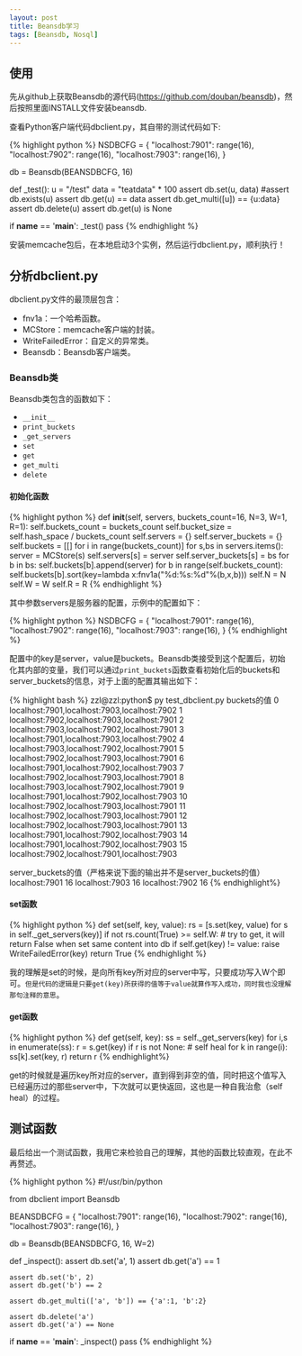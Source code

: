 ```yaml
---
layout: post
title: Beansdb学习
tags: [Beansdb, Nosql]
---
```


## 使用

先从github上获取Beansdb的源代码(https://github.com/douban/beansdb)，然后按照里面INSTALL文件安装beansdb.

查看Python客户端代码dbclient.py，其自带的测试代码如下:

{% highlight python %}
NSDBCFG = {
    "localhost:7901": range(16),
    "localhost:7902": range(16),
    "localhost:7903": range(16),
}

db = Beansdb(BEANSDBCFG, 16)

def _test():
    u = "/test"
    data = "teatdata" * 100
    assert db.set(u, data)
    #assert db.exists(u)
    assert db.get(u) == data
    assert db.get_multi([u]) == {u:data}
    assert db.delete(u)
    assert db.get(u) is None

if __name__ == '__main__':
    _test()
    pass
{% endhighlight %}

安装memcache包后，在本地启动3个实例，然后运行dbclient.py，顺利执行！

## 分析dbclient.py

dbclient.py文件的最顶层包含：

* fnv1a：一个哈希函数。
* MCStore：memcache客户端的封装。
* WriteFailedError：自定义的异常类。
* Beansdb：Beansdb客户端类。

### Beansdb类

Beansdb类包含的函数如下：

* `__init__`
* `print_buckets`
* `_get_servers`
* `set`
* `get`
* `get_multi`
* `delete`

#### 初始化函数

{% highlight python %}
def __init__(self, servers, buckets_count=16, N=3, W=1, R=1):
	self.buckets_count = buckets_count
	self.bucket_size = self.hash_space / buckets_count
	self.servers = {}
	self.server_buckets = {}
	self.buckets = [[] for i in range(buckets_count)]
	for s,bs in servers.items():
	    server = MCStore(s)
	    self.servers[s] = server
	    self.server_buckets[s] = bs
	    for b in bs:
	        self.buckets[b].append(server)
	for b in range(self.buckets_count):
	    self.buckets[b].sort(key=lambda x:fnv1a("%d:%s:%d"%(b,x,b)))
	self.N = N
	self.W = W
	self.R = R
{% endhighlight %}

其中参数servers是服务器的配置，示例中的配置如下：

{% highlight python %}
NSDBCFG = {
    "localhost:7901": range(16),
    "localhost:7902": range(16),
    "localhost:7903": range(16),
}
{% endhighlight %}

配置中的key是server，value是buckets。Beansdb类接受到这个配置后，初始化其内部的变量，我们可以通过`print_buckets`函数查看初始化后的buckets和server_buckets的信息，对于上面的配置其输出如下：

{% highlight bash %}
zzl@zzl:python$ py test_dbclient.py
buckets的值
0 localhost:7901,localhost:7903,localhost:7902
1 localhost:7902,localhost:7903,localhost:7901
2 localhost:7903,localhost:7902,localhost:7901
3 localhost:7901,localhost:7903,localhost:7902
4 localhost:7903,localhost:7902,localhost:7901
5 localhost:7902,localhost:7903,localhost:7901
6 localhost:7901,localhost:7902,localhost:7903
7 localhost:7902,localhost:7903,localhost:7901
8 localhost:7903,localhost:7902,localhost:7901
9 localhost:7901,localhost:7902,localhost:7903
10 localhost:7902,localhost:7903,localhost:7901
11 localhost:7902,localhost:7903,localhost:7901
12 localhost:7902,localhost:7903,localhost:7901
13 localhost:7901,localhost:7902,localhost:7903
14 localhost:7901,localhost:7902,localhost:7903
15 localhost:7902,localhost:7901,localhost:7903

server_buckets的值（严格来说下面的输出并不是server_buckets的值）
localhost:7901 16
localhost:7903 16
localhost:7902 16
{% endhighlight%}

#### set函数

{% highlight python %}
def set(self, key, value):
	 rs = [s.set(key, value) for s in self._get_servers(key)]
	 if not rs.count(True) >= self.W:
	     # try to get, it will return False when set same content into db
	     if self.get(key) != value:
	         raise WriteFailedError(key)
	 return True
{% endhighlight %}

我的理解是set的时候，是向所有key所对应的server中写，只要成功写入W个即可。`但是代码的逻辑是只要get(key)所获得的值等于value就算作写入成功，同时我也没理解那句注释的意思`。

#### get函数

{% highlight python %}
def get(self, key):
    ss = self._get_servers(key)
    for i,s in enumerate(ss):
        r = s.get(key)
        if r is not None:
            # self heal
            for k in range(i):
                ss[k].set(key, r)
            return r
{% endhighlight%}

get的时候就是遍历key所对应的server，直到得到非空的值，同时把这个值写入已经遍历过的那些server中，下次就可以更快返回，这也是一种自我治愈（self heal）的过程。

## 测试函数

最后给出一个测试函数，我用它来检验自己的理解，其他的函数比较直观，在此不再赘述。

{% highlight python %}
#!/usr/bin/python

from dbclient import Beansdb

BEANSDBCFG = {
    "localhost:7901": range(16),
    "localhost:7902": range(16),
    "localhost:7903": range(16),
}


db = Beansdb(BEANSDBCFG, 16, W=2)


def _inspect():
    assert db.set('a', 1)
    assert db.get('a') == 1

    assert db.set('b', 2)
    assert db.get('b') == 2

    assert db.get_multi(['a', 'b']) == {'a':1, 'b':2}

    assert db.delete('a')
    assert db.get('a') == None

if __name__ == '__main__':
    _inspect()
    pass
{% endhighlight %}






